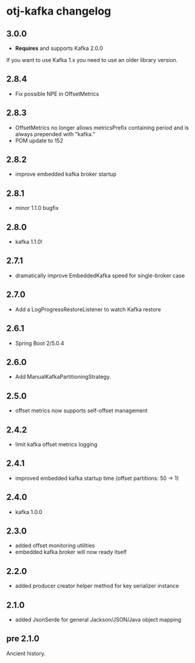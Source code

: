 otj-kafka changelog
===================

3.0.0
-----
* **Requires** and supports Kafka 2.0.0

If you want to use Kafka 1.x you need to use an older library version.

2.8.4
-----
* Fix possible NPE in OffsetMetrics

2.8.3
-----
* OffsetMetrics no longer allows metricsPrefix containing period and is always prepended with "kafka."
* POM update to 152

2.8.2
-----

* improve embedded kafka broker startup

2.8.1
-----

* minor 1.1.0 bugfix

2.8.0
-----

* kafka 1.1.0!

2.7.1
-----

* dramatically improve EmbeddedKafka speed for single-broker case

2.7.0
-----

* Add a LogProgressRestoreListener to watch Kafka restore

2.6.1
-----
* Spring Boot 2/5.0.4

2.6.0
-----
* Add ManualKafkaPartitioningStrategy.

2.5.0
-----

* offset metrics now supports self-offset management

2.4.2
-----

* limit kafka offset metrics logging

2.4.1
-----

* improved embedded kafka startup time (offset partitions: 50 -> 1)

2.4.0
-----

* kafka 1.0.0

2.3.0
-----

* added offset monitoring utilities
* embedded kafka broker will now ready itself

2.2.0
-----

* added producer creator helper method for key serializer instance

2.1.0
-----

* added JsonSerde for general Jackson/JSON/Java object mapping

pre 2.1.0
---------

Ancient history.
